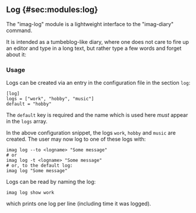 ## Log {#sec:modules:log}

The "imag-log" module is a lightweight interface to the "imag-diary" command.

It is intended as a tumbeblog-like diary, where one does not care to fire up
an editor and type in a long text, but rather type a few words and forget
about it:

### Usage

Logs can be created via an entry in the configuration file in the section `log`:

```
[log]
logs = ["work", "hobby", "music"]
default = "hobby"
```

The `default` key is required and the name which is used here _must_ appear in
the `logs` array.

In the above configuration snippet, the logs `work`, `hobby` and `music` are
created. The user may now log to one of these logs with:

```
imag log --to <logname> "Some message"
# or
imag log -t <logname> "Some message"
# or, to the default log:
imag log "Some message"
```

Logs can be read by naming the log:

```
imag log show work
```

which prints one log per line (including time it was logged).

